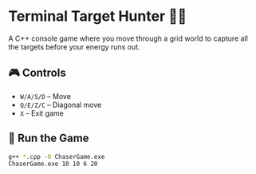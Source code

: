 
# Terminal Target Hunter 🕵️‍♂️

A C++ console game where you move through a grid world to capture all the targets before your energy runs out.

## 🎮 Controls

- `W/A/S/D` – Move
- `Q/E/Z/C` – Diagonal move
- `X` – Exit game

## 🚀 Run the Game

```bash
g++ *.cpp -0 ChaserGame.exe
ChaserGame.exe 10 10 6 20